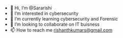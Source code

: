 - 👋 Hi, I’m @Sararishi
- 👀 I’m interested in cybersecurity
- 🌱 I’m currently learning cybersecurity and Forensic
- 💞️ I’m looking to collaborate on IT buisness 
- 📫 How to reach me rishanthkumars@gmail.com

<!---
Sararishi/Sararishi is a ✨ special ✨ repository because its `README.md` (this file) appears on your GitHub profile.
You can click the Preview link to take a look at your changes.
--->
